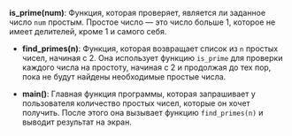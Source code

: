 **is_prime(num)**: Функция, которая проверяет, является ли заданное число `num` простым. Простое число — это число больше 1, которое не имеет делителей, кроме 1 и самого себя.
  
- **find_primes(n)**: Функция, которая возвращает список из `n` простых чисел, начиная с 2. Она использует функцию `is_prime` для проверки каждого числа на простоту, начиная с 2 и продолжая до тех пор, пока не будут найдены необходимые простые числа.

- **main()**: Главная функция программы, которая запрашивает у пользователя количество простых чисел, которые он хочет получить. После этого она вызывает функцию `find_primes(n)` и выводит результат на экран.
